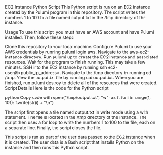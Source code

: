 EC2 Instance Python Script
This Python script is run on an EC2 instance created by the Pulumi program in this repository. The script writes the numbers 1 to 100 to a file named output.txt in the /tmp directory of the instance.

Usage
To use this script, you must have an AWS account and have Pulumi installed. Then, follow these steps:

Clone this repository to your local machine.
Configure Pulumi to use your AWS credentials by running pulumi login aws.
Navigate to the aws-ec2-instance directory.
Run pulumi up to create the EC2 instance and associated resources.
Wait for the program to finish running. This may take a few minutes.
SSH into the EC2 instance by running ssh ec2-user@<public_ip_address>.
Navigate to the /tmp directory by running cd /tmp.
View the output.txt file by running cat output.txt.
When you are finished, run pulumi destroy to delete all of the resources that were created.
Script Details
Here is the code for the Python script:

python
Copy code
with open("/tmp/output.txt", "w") as f:
    for i in range(1, 101):
        f.write(str(i) + "\n")
        
The script first opens a file named output.txt in write mode using a with statement. The file is located in the /tmp directory of the instance. The script then uses a for loop to write the numbers 1 to 100 to the file, each on a separate line. Finally, the script closes the file.

This script is run as part of the user data passed to the EC2 instance when it is created. The user data is a Bash script that installs Python on the instance and then runs this Python script.